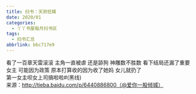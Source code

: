 ```yaml
---
title: 扫书：天骄狂婿
date: 2020/01
categories:
  - 丫丫书屋每月扫书区
tags:
  - 扫书汇总
abbrlink: bbc717e9
---
```



看了一百章天雷滚滚 主角一直被虐 还是舔狗 神雕数不胜数 看下结局还漏了重要女主 可能因为政策 原本打算收的因为收了她妈 女儿就扔了  
第一女主呗女上司搞啦啦#(黑线)  
来源：http://tieba.baidu.com/p/6440886800（@爱你一股倾城）  
